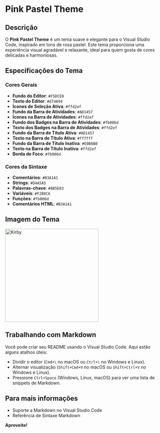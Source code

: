 # Pink Pastel Theme

## Descrição

O **Pink Pastel Theme** é um tema suave e elegante para o Visual Studio Code, inspirado em tons de rosa pastel. Este tema proporciona uma experiência visual agradável e relaxante, ideal para quem gosta de cores delicadas e harmoniosas.

## Especificações do Tema

### Cores Gerais

- **Fundo do Editor**: `#F5DCE0`
- **Texto do Editor**: `#d74894`
- **Ícones de Seleção Ativa**: `#ffd2ef`
- **Fundo da Barra de Atividades**: `#AD1457`
- **Ícones na Barra de Atividades**: `#ffd2ef`
- **Fundo dos Badges na Barra de Atividades**: `#fb006d`
- **Texto dos Badges na Barra de Atividades**: `#ffd2ef`
- **Fundo da Barra de Título Ativa**: `#AD1457`
- **Texto na Barra de Título Ativa**: `#ffffff`
- **Fundo da Barra de Título Inativa**: `#E0B0B0`
- **Texto na Barra de Título Inativa**: `#ffd2ef`
- **Borda de Foco**: `#fb006d`

### Cores da Sintaxe

- **Comentários**: `#B3A1A1`
- **Strings**: `#D4A5A5`
- **Palavras-chave**: `#8B5E83`
- **Variáveis**: `#F2B8C6`
- **Funções**: `#fb006d`
- **Comentários HTML**: `#B3A1A1`

## Imagem do Tema

<img src="https://wallpaperaccess.com/full/1262778.jpg" alt="Kirby" width="300">

## Trabalhando com Markdown

Você pode criar seu README usando o Visual Studio Code. Aqui estão alguns atalhos úteis:

* Dividir o editor (`Cmd+\` no macOS ou `Ctrl+\` no Windows e Linux).
* Alternar visualização (`Shift+Cmd+V` no macOS ou `Shift+Ctrl+V` no Windows e Linux).
* Pressione `Ctrl+Space` (Windows, Linux, macOS) para ver uma lista de snippets de Markdown.

## Para mais informações

* Suporte a Markdown no Visual Studio Code
* Referência de Sintaxe Markdown

**Aproveite!**